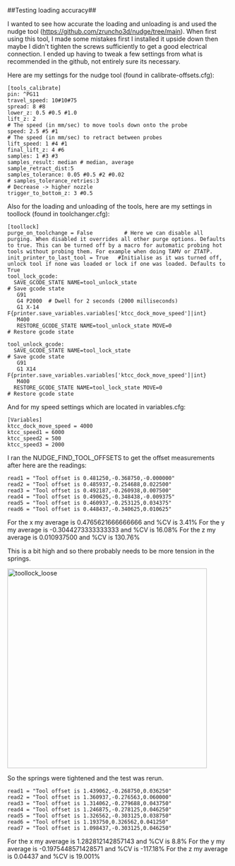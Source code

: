 ##Testing loading accuracy##

I wanted to see how accurate the loading and unloading is and used the nudge tool (https://github.com/zruncho3d/nudge/tree/main). When first using this tool, I made some mistakes first I installed it upside down then maybe I didn't tighten the screws sufficiently to get a good electrical connection. I ended up having to tweak a few settings from what is recommended in the github, not entirely sure its necessary. 

Here are my settings for the nudge tool (found in calibrate-offsets.cfg):


```
[tools_calibrate]
pin: ^PG11
travel_speed: 10#10#75
spread: 8 #8
lower_z: 0.5 #0.5 #1.0
lift_z: 2
# The speed (in mm/sec) to move tools down onto the probe
speed: 2.5 #5 #1
# The speed (in mm/sec) to retract between probes
lift_speed: 1 #4 #1
final_lift_z: 4 #6
samples: 1 #3 #3
samples_result: median # median, average
sample_retract_dist:5
samples_tolerance: 0.05 #0.5 #2 #0.02
# samples_tolerance_retries:3
# Decrease -> higher nozzle
trigger_to_bottom_z: 3 #0.5
```

Also for the loading and unloading of the tools, here are my settings in toollock (found in toolchanger.cfg):

```
[toollock]
purge_on_toolchange = False          # Here we can disable all purging. When disabled it overrides all other purge options. Defaults to true. This can be turned off by a macro for automatic probing hot tools without probing them. For example when doing TAMV or ZTATP.
init_printer_to_last_tool = True   #Initialise as it was turned off, unlock tool if none was loaded or lock if one was loaded. Defaults to True
tool_lock_gcode:
  SAVE_GCODE_STATE NAME=tool_unlock_state                                         # Save gcode state
   G91 
   G4 P2000  # Dwell for 2 seconds (2000 milliseconds)
   G1 X-14 F{printer.save_variables.variables['ktcc_dock_move_speed']|int}
   M400
   RESTORE_GCODE_STATE NAME=tool_unlock_state MOVE=0                               # Restore gcode state
  
tool_unlock_gcode:
  SAVE_GCODE_STATE NAME=tool_lock_state                                           # Save gcode state
   G91 
   G1 X14 F{printer.save_variables.variables['ktcc_dock_move_speed']|int}
   M400
  RESTORE_GCODE_STATE NAME=tool_lock_state MOVE=0                                 # Restore gcode state
```

And for my speed settings which are located in variables.cfg:

```
[Variables]
ktcc_dock_move_speed = 4000
ktcc_speed1 = 6000
ktcc_speed2 = 500
ktcc_speed3 = 2000
```

I ran the NUDGE_FIND_TOOL_OFFSETS to get the offset measurements after here are the readings:

```
read1 = "Tool offset is 0.481250,-0.368750,-0.000000"
read2 = "Tool offset is 0.485937,-0.254688,0.022500"
read3 = "Tool offset is 0.492187,-0.260938,0.007500" 
read4 = "Tool offset is 0.490625,-0.348438,-0.009375"
read5 = "Tool offset is 0.460937,-0.253125,0.034375"
read6 = "Tool offset is 0.448437,-0.340625,0.010625"
```


For the x my average is 0.4765621666666666 and %CV is 3.41%
For the y my average is -0.3044273333333333 and %CV is 16.08%
For the z my average is 0.010937500 and %CV is 130.76%

This is a bit high and so there probably needs to be more tension in the springs. 

<img width="452" alt="toollock_loose" src="https://github.com/user-attachments/assets/fe104ca7-342a-4b67-b36e-456d99e02096">

So the springs were tightened and the test was rerun. 

```
read1 = "Tool offset is 1.439062,-0.268750,0.036250"
read2 = "Tool offset is 1.360937,-0.276563,0.060000"
read3 = "Tool offset is 1.314062,-0.279688,0.043750"
read4 = "Tool offset is 1.246875,-0.278125,0.046250"
read5 = "Tool offset is 1.326562,-0.303125,0.038750"
read6 = "Tool offset is 1.193750,0.326562,0.041250"
read7 = "Tool offset is 1.098437,-0.303125,0.046250"
```

For the x my average is 1.282812142857143 and %CV is 8.8%
For the y my average is -0.1975448571428571 and %CV is -117.18%
For the z my average is 0.04437 and %CV is 19.001%


